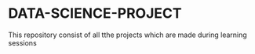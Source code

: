 # DATA-SCIENCE-PROJECT
This repository consist of all tthe projects which are made during learning sessions
